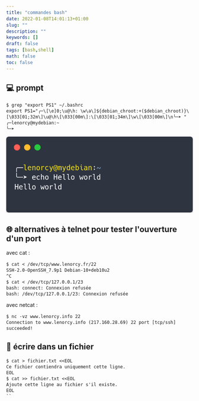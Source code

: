 ```yaml
---
title: "commandes bash"
date: 2022-01-08T14:01:13+01:00
slug: ""
description: ""
keywords: []
draft: false
tags: [bash,shell]
math: false
toc: false
---
```

## 💻 prompt
```
$ grep "export PS1" ~/.bashrc
export PS1="╭─\[\e]0;\u@\h: \w\a\]${debian_chroot:+($debian_chroot)}\[\033[01;32m\]\u@\h\[\033[00m\]:\[\033[01;34m\]\w\[\033[00m\]\n╰─➤ "
╭─lenorcy@mydebian:~
╰─➤ 

```

![prompt](/images/prompt.png)


## 🌐 alternatives à telnet pour tester l'ouverture d'un port

avec cat :
```
$ cat < /dev/tcp/www.lenorcy.fr/22
SSH-2.0-OpenSSH_7.9p1 Debian-10+deb10u2
^C
$ cat < /dev/tcp/127.0.0.1/23
bash: connect: Connexion refusée
bash: /dev/tcp/127.0.0.1/23: Connexion refusée
```
avec netcat :
```
$ nc -vz www.lenorcy.info 22
Connection to www.lenorcy.info (217.160.28.69) 22 port [tcp/ssh] succeeded!

```

## 📝 écrire dans un fichier
```
$ cat > fichier.txt <<EOL
Ce fichier contiendra uniquement cette ligne.
EOL
$ cat >> fichier.txt <<EOL
Ajoute cette ligne au fichier s'il existe.
EOL
``
